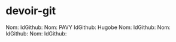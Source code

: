 # devoir-git
Nom:                 IdGithub:
Nom: PAVY                 IdGithub: Hugobe
Nom:                 IdGithub:
Nom:                 IdGithub:
Nom:                 IdGithub:
